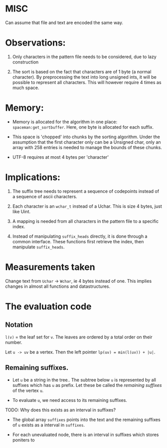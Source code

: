 # MISC

Can assume that file and text are encoded the same way.

# Observations:

1. Only characters in the pattern file needs to be considered, due to lazy
   construction

2. The sort is based on the fact that characters are of 1 byte (a normal
   character). By preprocessing the text into long unsigned ints, it will be
   possible to represent all characters. This will however require 4 times as
   much space.

# Memory:

* Memory is allocated for the algorithm in one place:
  `spaceman:get_sortbuffer`. Here, one byte is allocated for each suffix.

* This space is 'chopped' into chunks by the sorting algorithm. Under the
  assumption that the first character only can be a Unsigned char, only an
  array with 258 entries is needed to manage the bounds of these chunks.

* UTF-8 requires at most 4 bytes per 'character'

# Implications:

1. The suffix tree needs to represent a sequence of codepoints instead of a
sequence of ascii characters.

2. Each character is an `wchar_t` instead of a Uchar. This is size 4 bytes,
   just like Uint.

3. A mapping is needed from all characters in the pattern file to a specific
   index.

4. Instead of manipulating `suffix_heads` directly, it is done through a common
   interface. These functions first retrieve the index, then manipulate
   `suffix_heads`.

# Measurements taken

Change text from `Uchar` -> `Wchar`, ie 4 bytes instead of one. This implies
changes in almost all functions and datastructures.

# The evaluation code

## Notation

`l(v)` = the leaf set for `v`. The leaves are ordered by a total order on their
number.

Let `u -> uv` be a vertex. Then the left pointer `lp(uv) = min(l(uv)) + |u|`.

## Remaining suffixes.

* Let `u` be a string in the tree.. The subtree below `u` is represented by all
  suffixes which has `u` as prefix. Let these be called the _remaining suffixes_
  of the vertex `u`.

* To evaluate `u`, we need access to its remaining suffixes.

TODO: Why does this exists as an interval in suffixes?
* The global array `suffixes` points into the text and the remaining suffixes of
  `u` exists as a interval in `suffixes`.

* For each unevaluated node, there is an interval in suffixes which stores
  poniters to
